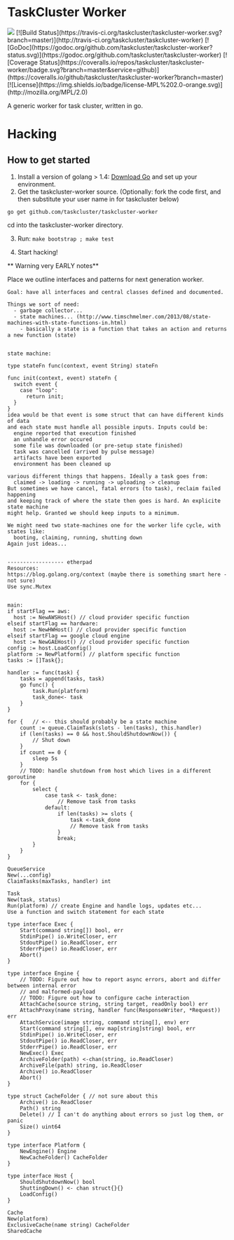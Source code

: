 TaskCluster Worker
==================

<img src="https://tools.taskcluster.net/lib/assets/taskcluster-120.png" />
[![Build Status](https://travis-ci.org/taskcluster/taskcluster-worker.svg?branch=master)](http://travis-ci.org/taskcluster/taskcluster-worker)
[![GoDoc](https://godoc.org/github.com/taskcluster/taskcluster-worker?status.svg)](https://godoc.org/github.com/taskcluster/taskcluster-worker)
[![Coverage Status](https://coveralls.io/repos/taskcluster/taskcluster-worker/badge.svg?branch=master&service=github)](https://coveralls.io/github/taskcluster/taskcluster-worker?branch=master)
[![License](https://img.shields.io/badge/license-MPL%202.0-orange.svg)](http://mozilla.org/MPL/2.0)

A generic worker for task cluster, written in go.


Hacking
=======

How to get started
------------------

1. Install a version of golang > 1.4: [Download Go](https://golang.org/dl/) and set up your environment. 
2. Get the taskcluster-worker source.  (Optionally: fork the code first, and then substitute your user name in for taskcluster below)

```
go get github.com/taskcluster/taskcluster-worker

```

cd into the taskcluster-worker directory.

3. Run: `make bootstrap ; make test`

4. Start hacking!


** Warning very EARLY notes**

Place we outline interfaces and patterns for next generation worker.

```
Goal: have all interfaces and central classes defined and documented.

Things we sort of need:
  - garbage collector...
  - state machines... (http://www.timschmelmer.com/2013/08/state-machines-with-state-functions-in.html)
    - basically a state is a function that takes an action and returns a new function (state)


state machine:

type stateFn func(context, event String) stateFn

func init(context, event) stateFn {
  switch event {
    case "loop":
      return init;
  }
}
idea would be that event is some struct that can have different kinds of data
and each state must handle all possible inputs. Inputs could be:
  engine reported that execution finished
  an unhandle error occured
  some file was downloaded (or pre-setup state finished)
  task was cancelled (arrived by pulse message)
  artifacts have been exported
  environment has been cleaned up

various different things that happens. Ideally a task goes from:
  claimed -> loading -> running -> uploading -> cleanup
But sometimes we have cancel, fatal errors (to task), reclaim failed happening
and keeping track of where the state then goes is hard. An explicite state machine
might help. Granted we should keep inputs to a minimum.

We might need two state-machines one for the worker life cycle, with states like:
  booting, claiming, running, shutting down
Again just ideas...


------------------ etherpad
Resources:
https://blog.golang.org/context (maybe there is something smart here - not sure)
Use sync.Mutex


main:
if startFlag == aws:
  host := NewAWSHost() // cloud provider specific function
elseif startFlag == hardware:
  host := NewHWHost() // cloud provider specific function
elseif startFlag == google cloud engine
  host := NewGAEHost() // cloud provider specific function
config := host.LoadConfig()
platform := NewPlatform() // platform specific function
tasks := []Task{};

handler := func(task) {
    tasks = append(tasks, task)
    go func() {
        task.Run(platform)
        task_done<- task
    }
}

for {   // <-- this should probably be a state machine
    count := queue.ClaimTask(slots - len(tasks), this.handler)
    if (len(tasks) == 0 && host.ShouldShutdownNow()) {
        // Shut down
    }
    if count == 0 {
        sleep 5s
    }
    // TODO: handle shutdown from host which lives in a different goroutine
    for {
        select {
            case task <- task_done:
                // Remove task from tasks
            default:
                if len(tasks) >= slots {
                    task <-task_done
                    // Remove task from tasks
                }
                break;
        }
    }
}

QueueService
New(...config)
ClaimTasks(maxTasks, handler) int

Task
New(task, status)
Run(platform) // create Engine and handle logs, updates etc...
Use a function and switch statement for each state

type interface Exec {
    Start(command string[]) bool, err
    StdinPipe() io.WriteCloser, err
    StdoutPipe() io.ReadCloser, err
    StderrPipe() io.ReadCloser, err
    Abort()
}

type interface Engine {
    // TODO: Figure out how to report async errors, abort and differ between internal error
    // and malformed-payload
    // TODO: Figure out how to configure cache interaction
    AttachCache(source string, string target, readOnly bool) err
    AttachProxy(name string, handler func(ResponseWriter, *Request)) err
    AttachService(image string, command string[], env) err
    Start(command string[], env map[string]string) bool, err
    StdinPipe() io.WriteCloser, err
    StdoutPipe() io.ReadCloser, err
    StderrPipe() io.ReadCloser, err
    NewExec() Exec
    ArchiveFolder(path) <-chan(string, io.ReadCloser)
    ArchiveFile(path) string, io.ReadCloser
    Archive() io.ReadCloser
    Abort()
}

type struct CacheFolder { // not sure about this
    Archive() io.ReadCloser
    Path() string
    Delete() // I can't do anything about errors so just log them, or panic
    Size() uint64
}

type interface Platform {
    NewEngine() Engine
    NewCacheFolder() CacheFolder
}

type interface Host {
    ShouldShutdownNow() bool
    ShuttingDown() <- chan struct{}{}
    LoadConfig()
}

Cache
New(platform)
ExclusiveCache(name string) CacheFolder
SharedCache

```
